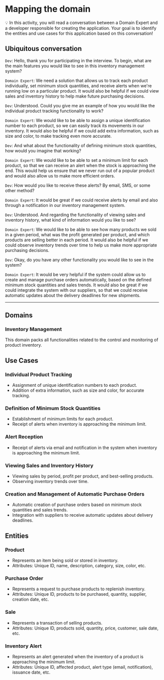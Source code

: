 # Mapping the domain

💡 In this activity, you will read a conversation between a Domain Expert and a developer responsible for creating the application. Your goal is to identify the entities and use cases for this application based on this conversation!

## Ubiquitous conversation

`Dev`: Hello, thank you for participating in the interview. To begin, what are the main features you would like to see in this inventory management system?

`Domain Expert`: We need a solution that allows us to track each product individually, set minimum stock quantities, and receive alerts when we're running low on a particular product. It would also be helpful if we could view sales and inventory history to help make future purchasing decisions.

`Dev`: Understood. Could you give me an example of how you would like the individual product tracking functionality to work?

`Domain Expert`: We would like to be able to assign a unique identification number to each product, so we can easily track its movements in our inventory. It would also be helpful if we could add extra information, such as size and color, to make tracking even more accurate.

`Dev`: And what about the functionality of defining minimum stock quantities, how would you imagine that working?

`Domain Expert`: We would like to be able to set a minimum limit for each product, so that we can receive an alert when the stock is approaching the end. This would help us ensure that we never run out of a popular product and would also allow us to make more efficient orders.

`Dev`: How would you like to receive these alerts? By email, SMS, or some other method?

`Domain Expert`: It would be great if we could receive alerts by email and also through a notification in our inventory management system.

`Dev`: Understood. And regarding the functionality of viewing sales and inventory history, what kind of information would you like to see?

`Domain Expert`: We would like to be able to see how many products we sold in a given period, what was the profit generated per product, and which products are selling better in each period. It would also be helpful if we could observe inventory trends over time to help us make more appropriate purchasing decisions.

`Dev`: Okay, do you have any other functionality you would like to see in the system?

`Domain Expert`: It would be very helpful if the system could allow us to create and manage purchase orders automatically, based on the defined minimum stock quantities and sales trends. It would also be great if we could integrate the system with our suppliers, so that we could receive automatic updates about the delivery deadlines for new shipments.

---

## Domains
### Inventory Management
This domain packs all functionalities related to the control and monitoring of product inventory.

## Use Cases
### Individual Product Tracking
- Assignment of unique identification numbers to each product.
- Addition of extra information, such as size and color, for accurate tracking.

### Definition of Minimum Stock Quantities
- Establishment of minimum limits for each product.
- Receipt of alerts when inventory is approaching the minimum limit.

### Alert Reception
- Receipt of alerts via email and notification in the system when inventory is approaching the minimum limit.

### Viewing Sales and Inventory History
- Viewing sales by period, profit per product, and best-selling products.
- Observing inventory trends over time.

### Creation and Management of Automatic Purchase Orders
- Automatic creation of purchase orders based on minimum stock quantities and sales trends.
- Integration with suppliers to receive automatic updates about delivery deadlines.

## Entities
### Product
- Represents an item being sold or stored in inventory.
- Attributes: Unique ID, name, description, category, size, color, etc.
### Purchase Order
- Represents a request to purchase products to replenish inventory.
- Attributes: Unique ID, products to be purchased, quantity, supplier, creation date, etc.
### Sale
- Represents a transaction of selling products.
- Attributes: Unique ID, products sold, quantity, price, customer, sale date, etc.
### Inventory Alert
- Represents an alert generated when the inventory of a product is approaching the minimum limit.
- Attributes: Unique ID, affected product, alert type (email, notification), issuance date, etc.